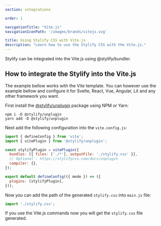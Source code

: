 ```yaml
---
section: integrations

order: 1

navigationTitle: "Vite.js"
navigationIconPath: '/images/brands/vitejs.svg'

title: Using Stylify CSS with Vite.js
description: "Learn how to use the Stylify CSS with the Vite.js."
---
```


Stylify can be integrated into the Vite.js using @stylify/bundler.

<stack-blitz-link link="https://stackblitz.com/edit/stylify-vite-example"></stack-blitz-link>

## How to integrate the Stylify into the Vite.js

The example bellow works with the Vite template. You can however use the example bellow and configure it for Svelte, React, Vue, Angular, Lit and any other framework you want.

First install the [@stylify/unplugin](/docs/unplugin) package using NPM or Yarn:

```
npm i -D @stylify/unplugin
yarn add -D @stylify/unplugin
```

Next add the following configuration into the `vite.config.js`:

```js
import { defineConfig } from 'vite';
import { vitePlugin } from '@stylify/unplugin';

const stylifyPlugin = vitePlugin({
  bundles: [{ files: ['./*'], outputFile: './stylify.css' }],
  // Optional - https://stylifycss.com/docs/unplugin
  compiler: {},
});

export default defineConfig(({ mode }) => ({
  plugins: [stylifyPlugin],
}));
```

Now you can add the path of the generated `stylify.css` into `main.js` file:

```js
import './stylify.css';
```

If you use the Vite.js commands now you will get the `stylify.css` file generated.

<where-to-next />

